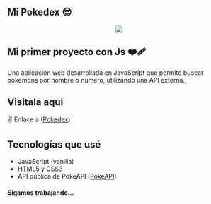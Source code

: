 ## Mi Pokedex  😎

<div id="header" align="center">
  <img src="https://media4.giphy.com/media/v1.Y2lkPTc5MGI3NjExdnhjdXUwaWt3bWZkeTNtN3JjYTBwb3h3M3FtcWhwdmN4MXZqN2VscSZlcD12MV9pbnRlcm5hbF9naWZfYnlfaWQmY3Q9Zw/5hqs5IXmeIRFe6UlQa/giphy.webp" />
</div>




## Mi primer proyecto con Js ❤️‍🩹

Una aplicación web desarrollada en JavaScript que permite buscar pokemons por nombre o numero, utilizando una API externa.

## Visitala aqui

 ✌️ Enlace a ([Pokedex](https://yniel3.github.io/pokedex/))




## Tecnologías que usé

- JavaScript (vanilla)
- HTML5 y CSS3
- API pública de PokeAPI ([PokeAPI](https://pokeapi.co/))



#### Sigamos trabajando...
